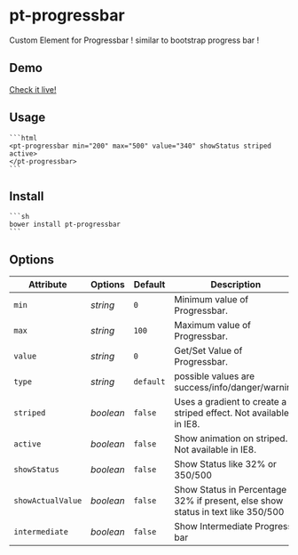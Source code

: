 pt-progressbar
================

Custom Element for Progressbar ! similar to bootstrap progress bar !

## Demo

[Check it live!](http://pitana.github.io/pt-progressbar)

## Usage
    ```html
    <pt-progressbar min="200" max="500" value="340" showStatus striped active>
    </pt-progressbar>
    ```

## Install

    ```sh
    bower install pt-progressbar
    ```
## Options

Attribute         | Options    | Default     | Description
---               | ---        | ---         | ---
`min`             | *string*   | `0`         | Minimum value of Progressbar.
`max`             | *string*   | `100`       | Maximum value of Progressbar.
`value`           | *string*   | `0`         | Get/Set Value of Progressbar.
`type`            | *string*   | `default`   | possible values are success/info/danger/warning
`striped`         | *boolean*  | `false`     | Uses a gradient to create a striped effect. Not available in IE8.
`active`          | *boolean*  | `false`     | Show animation on striped. Not available in IE8.
`showStatus`      | *boolean*  | `false`     | Show Status like 32% or 350/500
`showActualValue` | *boolean*  | `false`     | Show Status in Percentage 32% if present, else show status in text like 350/500
`intermediate`    | *boolean*  | `false`     | Show Intermediate Progress bar

